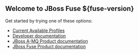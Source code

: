 ## Welcome to JBoss Fuse ${fuse-version}

Get started by trying one of these options:

<ul>
  <li>
    <a href="/fabric/profiles/ReadMe.md">Current Available Profiles</a>
  </li>
  <li>
    <a href="/fabric/profiles/docs/fabric/index.md">Developer documentation</a>
  </li>
  <li>
    <a href="/fabric/profiles/docs/jboss-amq-docs.md">JBoss A-MQ Product documentation</a>
  </li>
  <li>
    <a href="/fabric/profiles/docs/jboss-fuse-docs.md">JBoss Fuse Product documentation</a>
  </li>
</ul>